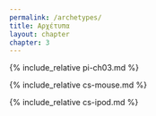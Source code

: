 ```yaml
---
permalink: /archetypes/
title: Αρχέτυπα
layout: chapter
chapter: 3
---
```


{% include_relative pi-ch03.md %}

{% include_relative cs-mouse.md %}

{% include_relative cs-ipod.md %}
